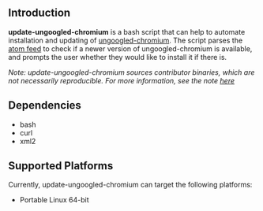 ## Introduction

**update-ungoogled-chromium** is a bash script that can help to automate installation and updating of [ungoogled-chromium](https://github.com/Eloston/ungoogled-chromium). The script parses the [atom feed](https://raw.githubusercontent.com/ungoogled-software/ungoogled-chromium-binaries/master/feed.xml) to check if a newer version of ungoogled-chromium is available, and prompts the user whether they would like to install it if there is.

*Note: update-ungoogled-chromium sources contributor binaries, which are not necessarily reproducible. For more information, see the note [here](https://github.com/Eloston/ungoogled-chromium#downloads)*

## Dependencies

- bash
- curl
- xml2

## Supported Platforms

Currently, update-ungoogled-chromium can target the following platforms:

- Portable Linux 64-bit
